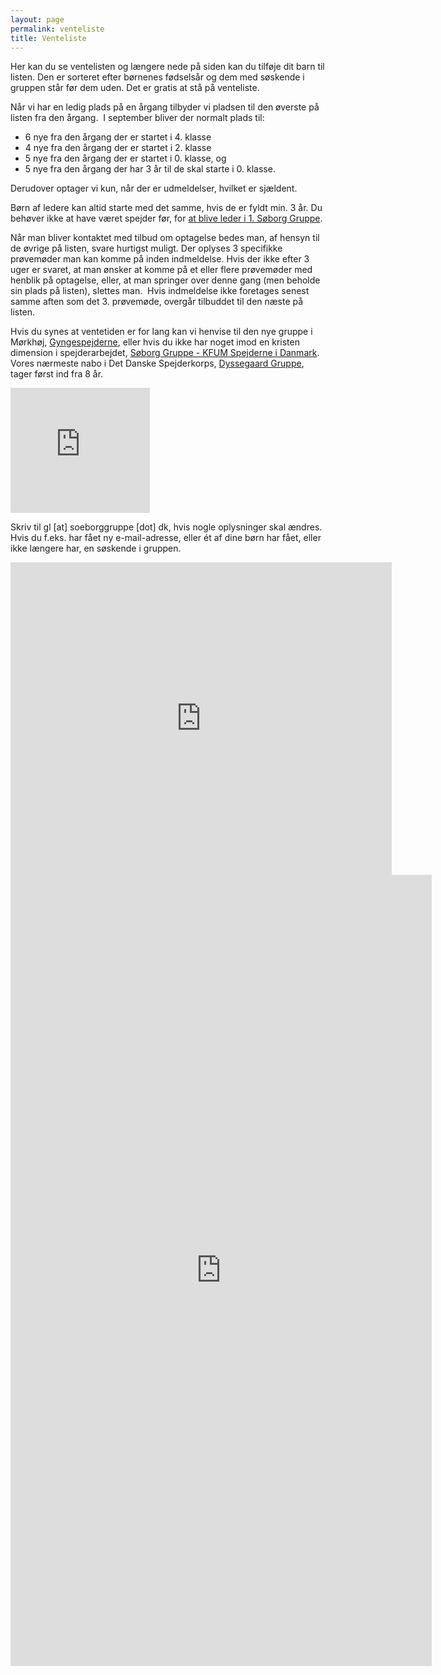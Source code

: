 ```yaml
---
layout: page
permalink: venteliste
title: Venteliste
---
```

Her kan du se ventelisten og længere nede på siden kan du tilføje dit barn til listen. Den er sorteret efter børnenes fødselsår og dem med søskende i gruppen står før dem uden. Det er gratis at stå på venteliste.

Når vi har en ledig plads på en årgang tilbyder vi pladsen til den øverste på listen fra den årgang. &nbsp;I september bliver der normalt plads til:

- 6 nye fra den årgang der er startet i 4. klasse
- 4 nye fra den årgang der er startet i 2. klasse
- 5 nye fra den årgang der er startet i 0. klasse, og
- 5 nye fra den årgang der har 3 år til de skal starte i 0. klasse.

Derudover optager vi kun, når der er udmeldelser, hvilket er sjældent.

Børn af ledere kan altid starte med det samme, hvis de er fyldt min. 3 år. Du behøver ikke at have været spejder før, for [at blive leder i 1. Søborg Gruppe](http://soeborggruppe.dk/node/2417).

Når man bliver kontaktet med tilbud om optagelse bedes man, af hensyn til de øvrige på listen, svare hurtigst muligt. Der oplyses 3 specifikke prøvemøder man kan komme på inden indmeldelse.&nbsp;Hvis der ikke efter 3 uger er svaret, at man ønsker at komme på et eller flere prøvemøder med henblik på optagelse, eller, at man springer over denne gang (men beholde sin plads på listen), slettes man. &nbsp;Hvis indmeldelse ikke foretages senest samme aften som det 3. prøvemøde, overgår tilbuddet til den næste på listen.

Hvis du synes at ventetiden er for lang kan vi henvise til den nye gruppe i Mørkhøj, [Gyngespejderne](http://gyngespejderne.dk/), eller hvis du ikke har noget imod en kristen dimension i spejderarbejdet, [Søborg Gruppe - KFUM Spejderne i Danmark](http://www.soborgspejd.dk/). Vores nærmeste nabo i Det Danske Spejderkorps, [Dyssegaard Gruppe](http://dyssegaardgruppe.dk/), tager først ind fra 8 år.

<iframe src="https://docs.google.com/spreadsheet/pub?key=0AnEedKRk5h2GdHVLaDJsSGhZWFo1UTl4SDdMdXdoSXc&amp;single=true&amp;gid=11&amp;output=html&amp;widget=true" width="223" height="200" frameborder="0">Loading...</iframe>

Skriv til gl \[at] soeborggruppe \[dot] dk, hvis nogle oplysninger skal ændres. Hvis du f.eks. har fået ny e-mail-adresse, eller ét af dine børn har fået, eller ikke længere har, en søskende i gruppen.

<iframe src="https://docs.google.com/spreadsheet/pub?key=0AnEedKRk5h2GdHVLaDJsSGhZWFo1UTl4SDdMdXdoSXc&amp;single=true&amp;gid=9&amp;output=html&amp;widget=true" width="610" height="500" frameborder="0"></iframe>

<iframe src="https://docs.google.com/spreadsheet/embeddedform?formkey=dHVLaDJsSGhZWFo1UTl4SDdMdXdoSXc6MA" marginwidth="0" marginheight="0" width="674" height="1266" frameborder="0">Loading...</iframe>
